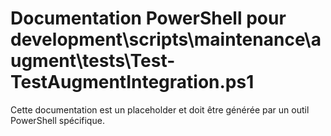 # Documentation PowerShell pour development\scripts\maintenance\augment\tests\Test-TestAugmentIntegration.ps1

Cette documentation est un placeholder et doit être générée par un outil PowerShell spécifique.
